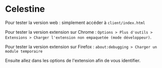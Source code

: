 # Celestine

Pour tester la version web : simplement accéder à `client/index.html`

Pour tester la version extension sur Chrome : `Options > Plus d'outils > Extensions > Charger l'extension non empaquetée (mode développeur)`.

Pour tester la version extension sur Firefox : `about:debugging > Charger un module temporaire`

Ensuite allez dans les options de l'extension afin de vous identifier.

